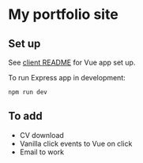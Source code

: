 # My portfolio site
## Set up
See [client README](../blob/master/client/../../../portfolio/client/README.md) for Vue app set up.

To run Express app in development:
```
npm run dev
```

## To add
- CV download
- Vanilla click events to Vue on click
- Email to work
